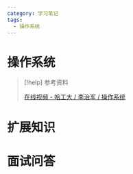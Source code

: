 ```yaml
---
category: 学习笔记
tags:
  - 操作系统
---
```


# 操作系统

> [!help] 参考资料
> 
> [在线视频 - 哈工大 / 李治军 / 操作系统](https://www.bilibili.com/video/BV1iW411Y73K/)

# 扩展知识

# 面试问答